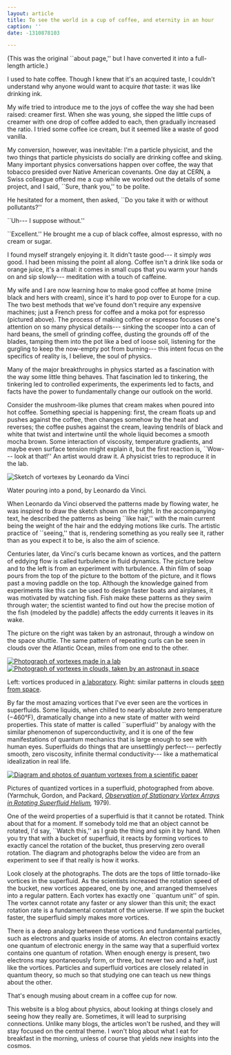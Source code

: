 ```yaml
---
layout: article
title: To see the world in a cup of coffee, and eternity in an hour
caption: ''
date: -1310878103

---
```


<p class="reprinted">(This was the original ``about page,'' but I have converted it into a full-length article.)

<p>I used to hate coffee.  Though I knew that it's an acquired taste,
  I couldn't understand why anyone would want to acquire <i>that</i>
  taste: it was like drinking ink.

<p>My wife tried to introduce me to the joys of coffee the way she had
  been raised: creamer first.  When she was young, she sipped the
  little cups of creamer with one drop of coffee added to each, then
  gradually increased the ratio.  I tried some coffee ice cream, but
  it seemed like a waste of good vanilla.

<p>My conversion, however, was inevitable: I'm a particle physicist,
  and the two things that particle physicists do socially are drinking
  coffee and skiing.  Many important physics conversations happen over
  coffee, the way that tobacco presided over Native American
  covenants.  One day at CERN, a Swiss colleague offered me a cup
  while we worked out the details of some project, and I said, ``Sure,
  thank you,'' to be polite.

<p>He hesitated for a moment, then asked, ``Do you take it with or
  without pollutants?''

<!-- more -->

<p>``Uh--- I suppose without.''

<p>``Excellent.''  He brought me a cup of black coffee, almost espresso,
  with no cream or sugar.

<p>I found myself strangely enjoying it.  It didn't taste good--- it
  simply <i>was</i> good.  I had been missing the point all along.
  Coffee isn't a drink like soda or orange juice, it's a
  ritual: it comes in small cups that you warm your hands on and sip
  slowly--- meditation with a touch of caffeine.

<p>My wife and I are now learning how to make good coffee at home
  (mine black and hers with cream), since it's hard to pop over to
  Europe for a cup.  The two best methods that we've found don't
  require any expensive machines; just a French press for coffee and a
  moka pot for espresso (pictured above).  The process of making
  coffee or espresso focuses one's attention on so many physical
  details--- sinking the scooper into a can of hard beans, the smell
  of grinding coffee, dusting the grounds off of the blades, tamping
  them into the pot like a bed of loose soil, listening for the
  gurgling to keep the now-empty pot from burning--- this intent focus
  on the specifics of reality is, I believe, the soul of physics.

<p>Many of the major breakthroughs in physics started as a fascination
  with the way some little thing behaves.  That fascination led to
  tinkering, the tinkering led to controlled experiments, the
  experiments led to facts, and facts have the power to fundamentally
  change our outlook on the world.

<p>Consider the mushroom-like plumes that cream makes when poured into
  hot coffee.  Something special is happening: first, the cream floats
  up and pushes against the coffee, then changes somehow by the heat
  and reverses; the coffee pushes against the cream, leaving tendrils
  of black and white that twist and intertwine until the whole liquid
  becomes a smooth mocha brown.  Some interaction of viscosity,
  temperature gradients, and maybe even surface tension might explain
  it, but the first reaction is, ``Wow--- look at that!''  An artist
  would draw it.  A physicist tries to reproduce it in the lab.

<div class="figure right"><div class="figurerow">
<div><img src="vortex_davinci.jpg" alt="Sketch of vortexes by Leonardo da Vinci"></div>
</div>
<div class="caption">
<p>Water pouring into a pond, by Leonardo da Vinci.</p>
</div></div>

<p>When Leonardo da Vinci observed the patterns made by flowing water,
  he was inspired to draw the sketch shown on the right.  In the
  accompanying text, he described the patterns as being ``like hair,''
  with the main current being the weight of the hair and the eddying
  motions like curls.  The artistic practice of ``seeing,'' that is,
  rendering something as you really see it, rather than as you expect
  it to be, is also the aim of science.

<!-- Observe the motion of the surface of the water, which resembles that -->
<!-- of hair, which has two motions, of which one is caused by the weight -->
<!-- of the hair, the other by the direction of the curls; thus the water -->
<!-- has eddying motions, one part of which is due to the principal -->
<!-- current, the other to the random and reverse motion. -->

<!-- So moving water strives to maintain the course pursuant to the power -->
<!-- which occasions it and, if it finds an obstacle in its path, completes -->
<!-- the span of the course it has commenced by a circular and revolving -->
<!-- movement. -->

<!-- The small eddies are almost numberless, and large things are rotated -->
<!-- only by large eddies and not by small ones, and small things are -->
<!-- turned by both small eddies and large -->

<p>Centuries later, da Vinci's curls became known as vortices, and the
  pattern of eddying flow is called turbulence in fluid dynamics.  The
  picture below and to the left is from an experiment with turbulence.
  A thin film of soap pours from the top of the picture to the bottom
  of the picture, and it flows past a moving paddle on the top.
  Although the knowledge gained from experiments like this can be used
  to design faster boats and airplanes, it was motivated by watching
  fish.  Fish make these patterns as they swim through water; the
  scientist wanted to find out how the precise motion of the fish
  (modeled by the paddle) affects the eddy currents it leaves in its
  wake.

<p>The picture on the right was taken by an astronaut, through a
  window on the space shuttle.  The same pattern of repeating curls
  can be seen in clouds over the Atlantic Ocean, miles from one end to
  the other.

<div class="figure inline"><div class="figurerow">
<div><a href="http://dcwww.fys.dtu.dk/~aand/swimming-flying.html"><img src="karman_vortex_lab.jpg" alt="Photograph of vortexes made in a lab"></a></div>
<div><a href="http://eol.jsc.nasa.gov/scripts/sseop/photo.pl?mission=STS107&roll=E&frame=5059&QueryResultsFile=130362045117722.tsv"><img src="karman_vortex_space.jpg" alt="Photograph of vortexes in clouds, taken by an astronaut in space"></a></div>
</div>
<div class="caption">
<p>Left: vortices produced in <a href="http://dcwww.fys.dtu.dk/~aand/swimming-flying.html">a laboratory</a>.  Right: similar patterns in clouds <a href="http://eol.jsc.nasa.gov/scripts/sseop/photo.pl?mission=STS107&roll=E&frame=5059&QueryResultsFile=130362045117722.tsv">seen from space</a>.</p>
</div></div>

<p>By far the most amazing vortices that I've ever seen are the vortices
  in superfluids.  Some liquids, when chilled to nearly absolute zero
  temperature (−460°F), dramatically change into a new state of matter
  with weird properties.  This state of matter is called
  ``superfluid'' by analogy with the similar phenomenon of
  superconductivity, and it is one of the few manifestations of
  quantum mechanics that is large enough to see with human eyes.
  Superfluids do things that are unsettlingly perfect--- perfectly
  smooth, zero viscosity, infinite thermal conductivity--- like a
  mathematical idealization in real life.

<div class="figure right"><div class="figurerow">
<div><a href="http://adsabs.harvard.edu/abs/1979PhRvL..43..214Y"><img src="superfluid_vortices.png" alt="Diagram and photos of quantum vortexes from a scientific paper"></a></div>
</div>
<div class="caption">
<p>Pictures of quantized vortices in a superfluid, photographed from
  above.  (Yarmchuk, Gordon, and
  Packard, <i><a href="http://adsabs.harvard.edu/abs/1979PhRvL..43..214Y">Observation
  of Stationary Vortex Arrays in Rotating Superfluid Helium</a>,</i>
  1979).</p>
</div></div>

<p>One of the weird properties of a superfluid is that it cannot be
  rotated.  Think about that for a moment.  If somebody told me that
  an object cannot be rotated, I'd say, ``Watch this,'' as I grab the
  thing and spin it by hand.  When you try that with a bucket of
  superfluid, it reacts by forming vortices to exactly cancel the
  rotation of the bucket, thus preserving zero overall rotation.  The
  diagram and photographs below the video are from an experiment to
  see if that really is how it works.

<p>Look closely at the photographs.  The dots are the tops of little
  tornado-like vortices in the superfluid.  As the scientists
  increased the rotation speed of the bucket, new vortices appeared,
  one by one, and arranged themselves into a regular pattern.  Each
  vortex has exactly one ``quantum unit'' of spin.  The vortex cannot
  rotate any faster or any slower than this unit; the exact rotation
  rate is a fundamental constant of the universe.  If we spin the
  bucket faster, the superfluid simply makes more vortices.

<!-- 0.099693 square millimeters per second = h/m (m is mass of Helium atom) -->

<p>There is a deep analogy between these vortices and fundamental
  particles, such as electrons and quarks inside of atoms.  An
  electron contains exactly one quantum of electronic energy in the
  same way that a superfluid vortex contains one quantum of rotation.
  When enough energy is present, two electrons may spontaneously form,
  or three, but never two and a half, just like the vortices.
  Particles and superfluid vortices are closely related in quantum
  theory, so much so that studying one can teach us new things about
  the other.

<p>That's enough musing about cream in a coffee cup for now.

<p>This website is a blog about physics, about looking at things
  closely and seeing how they really are.  Sometimes, it will lead
  to surprising connections.  Unlike many blogs, the articles won't be
  rushed, and they will stay focused on the central theme.  I won't
  blog about what I eat for breakfast in the morning, unless of course
  that yields new insights into the cosmos.
